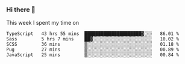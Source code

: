 ### Hi there 👋

<!--
**qiruohan/qiruohan** is a ✨ _special_ ✨ repository because its `README.md` (this file) appears on your GitHub profile.

Here are some ideas to get you started:

- 🔭 I’m currently working on ...
- 🌱 I’m currently learning ...
- 👯 I’m looking to collaborate on ...
- 🤔 I’m looking for help with ...
- 💬 Ask me about ...
- 📫 How to reach me: ...
- 😄 Pronouns: ...
- ⚡ Fun fact: ...
-->

This week I spent my time on 
<!--START_SECTION:waka-->
```text
TypeScript   43 hrs 55 mins  █████████████████████▓░░░   86.01 % 
Sass         5 hrs 7 mins    ██▓░░░░░░░░░░░░░░░░░░░░░░   10.02 % 
SCSS         36 mins         ▒░░░░░░░░░░░░░░░░░░░░░░░░   01.18 % 
Pug          27 mins         ▒░░░░░░░░░░░░░░░░░░░░░░░░   00.89 % 
JavaScript   25 mins         ▒░░░░░░░░░░░░░░░░░░░░░░░░   00.84 % 
```
<!--END_SECTION:waka-->
